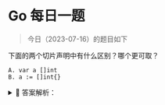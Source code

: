 # Go 每日一题

> 今日（2023-07-16）的题目如下

下面的两个切片声明中有什么区别？哪个更可取？

```golang
A. var a []int
B. a := []int{}
```

<details>
<summary style="cursor: pointer">🔑 答案解析：</summary>
<div>

参考答案及解析：第一种切片声明不会分配内存，优先选择。

---

### 6 楼

```golang
func Test02_00(t *testing.T) {
	var a [] int
	b := []int{}

	fmt.Println("a size: %v\n", unsafe.Sizeof(a))
	fmt.Println("a len: %v\n", len(a))
	fmt.Println("a size: %v\n", cap(a))
	fmt.Println("b size: %v\n", unsafe.Sizeof(b))
	fmt.Println("b len: %v\n", len(b))
	fmt.Println("b size: %v\n", cap(b))
}
/*
go test -timeout 30s -run ...

== RUN Test02_00
a size: 24
a len: 0
a cap: 0
b size: 24
b len: 0
b cap: 0
--- PASS: Test02_00 (0.00s)
PASS
ok		exam/other/02	0.002s
*/
```

### 8 楼

nil slice 和 empty slice 的区别具体是什么呢 nil slice 中底层的 pointer 还没分配地址，但是 empty slice 已经分配地址了？空数组可以分配地址吗？

### 13 楼

A 只是分配了指针；B 进一步分配了内存。B 更可取。

### 23 楼

对于数组我判断为空只用 `len(xx) == 0`，不用管是不是 nil 还是空切片。

</div>
</details>
